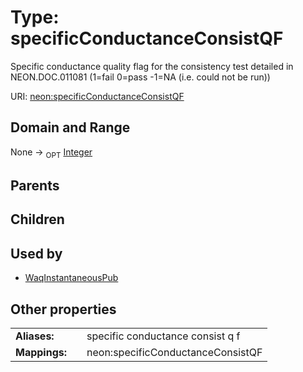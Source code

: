 
# Type: specificConductanceConsistQF


Specific conductance quality flag for the consistency test detailed in NEON.DOC.011081 (1=fail 0=pass -1=NA (i.e. could not be run))

URI: [neon:specificConductanceConsistQF](https://data.neonscience.org/specificConductanceConsistQF)


## Domain and Range

None ->  <sub>OPT</sub> [Integer](types/Integer.md)

## Parents


## Children


## Used by

 * [WaqInstantaneousPub](WaqInstantaneousPub.md)

## Other properties

|  |  |  |
| --- | --- | --- |
| **Aliases:** | | specific conductance consist q f |
| **Mappings:** | | neon:specificConductanceConsistQF |

